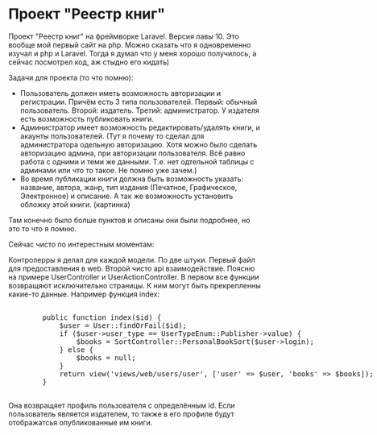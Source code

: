 # Проект "Реестр книг"

<p>
    Проект "Реестр книг" на фреймворке Laravel. Версия лавы 10. Это вообще мой первый сайт на php. Можно сказать что я одновременно изучал и php и Laravel. Тогда я думал что у меня хорошо получилось, а сейчас посмотрел код, аж стыдно его кидать)
</p>

<p>Задачи для проекта (то что помню):</p>
<ul>
    <li>
        Пользователь должен иметь возможность авторизации и регистрации. Причём есть 3 типа пользователей. Первый: обычный пользователь. Второй: издатель. Третий: администратор. У издателя есть возможность публиковать книги.
    </li>
    <li>
        Администратор имеет возможность редактировать/удалять книги, и акаунты пользователей. (Тут я почему то сделал для администратора одельную авторизацию. Хотя можно было сделать авторизацию админа, при авторизации пользователя. Всё равно работа с одними и теми же данными. Т.е. нет одтельной таблицы с админами или что то такое. Не помню уже зачем.)
    </li>
    <li>
        Во время публикации книги должна быть возможность указать: название, автора, жанр, тип издания (Печатное, Графическое, Электронное) и описание. А так же возможность установить обложку этой книги. (картинка)
    </li>
</ul>

<p>Там конечно было болше пунктов и описаны они были подробнее, но это то что я помню.</p>

<p>Сейчас чисто по интерестным моментам:</p>
<p>
    Контролерры я делал для каждой модели. По две штуки. Первый файл для предоставления в web. Второй чисто api взаимодействие. Поясню на примере UserController и UserActionController. В первом все функции возвращяют исключительно страницы. К ним могут быть прекрепленны какие-то данные. Например функция index:
    <xmp>
        public function index($id) {
            $user = User::findOrFail($id);
            if ($user->user_type == UserTypeEnum::Publisher->value) {
                $books = SortController::PersonalBookSort($user->login);
            } else {
                $books = null;
            }
            return view('views/web/users/user', ['user' => $user, 'books' => $books]);
        }
    </xmp>
    Она возвращяет профиль пользователя с определённым id. Если пользователь является издателем, то также в его профиле будут отображатсья опубликованные им книги.
</p>
